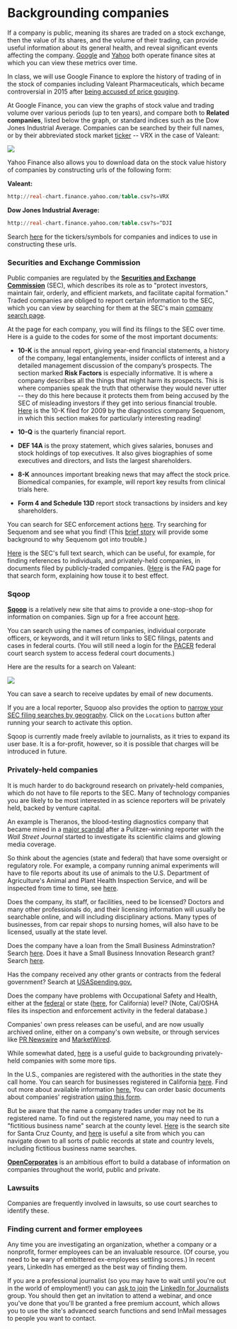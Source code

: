 # Backgrounding companies

If a company is public, meaning its shares are traded on a stock exchange, then the value of its shares, and the volume of their trading, can provide useful information about its general health, and reveal significant events affecting the company. [Google](http://www.google.com/finance) and [Yahoo](http://finance.yahoo.com/) both operate finance sites at which you can view these metrics over time.

In class, we will use Google Finance to explore the history of trading of in the stock of companies including Valeant Pharmaceuticals, which became controversial in 2015 after [being accused of price gouging](http://www.businessinsider.com/why-have-valeant-pharmaceuticals-shares-collapsed-2015-11).

At Google Finance, you can view the graphs of stock value and trading volume over various periods (up to ten years), and compare both to **Related companies**, listed below the graph, or standard indices such as the Dow Jones Industrial Average. Companies can be searched by their full names, or by their abbreviated stock market [ticker](http://en.wikipedia.org/wiki/Ticker_symbol) -- VRX in the case of Valeant:

![](img/companies_1.jpg)


Yahoo Finance also allows you to download data on the stock value history of companies by constructing urls of the following form:

**Valeant:**

```SQL
http://real-chart.finance.yahoo.com/table.csv?s=VRX
```

**Dow Jones Industrial Average:**

```SQL
http://real-chart.finance.yahoo.com/table.csv?s=^DJI
```

Search [here](http://finance.yahoo.com/lookup) for the tickers/symbols for companies and indices to use in constructing these urls.

### Securities and Exchange Commission

Public companies are regulated by the [**Securities and Exchange Commission**](https://www.sec.gov/about/whatwedo.shtml) (SEC), which describes its role as to "protect investors, maintain fair, orderly, and efficient markets, and facilitate capital formation." Traded companies are obliged to report certain information to the SEC, which you can view by searching for them at the SEC's main [company search page](https://www.sec.gov/edgar/searchedgar/companysearch.html).

At the page for each company, you will find its filings to the SEC over time. Here is a guide to the codes for some of the most important documents:

- **10-K** is the annual report, giving  year-end financial statements, a history of the company, legal entanglements, insider conflicts of interest and a detailed management discussion of the company’s prospects. The section marked **Risk Factors** is especially informative. It is where a company describes all the things that might harm its prospects. This is where companies speak the truth that otherwise they would never utter -- they do this here because it protects them from being accused by the SEC of misleading investors if they get into serious financial trouble. [Here](https://www.sec.gov/Archives/edgar/data/1076481/000119312510057418/d10k.htm) is the 10-K filed for 2009 by the diagnostics company Sequenom, in which this section makes for particularly interesting reading!

- **10-Q** is the quarterly financial report.

- **DEF 14A** is the proxy statement, which gives salaries, bonuses and stock holdings of top executives. It also gives biographies of some executives and directors, and lists the largest shareholders.

- **8-K** announces important breaking news that may affect the stock price. Biomedical companies, for example, will report key results from clinical trials here.

- **Form 4 and Schedule 13D** report stock transactions by insiders and key shareholders.

You can search for SEC enforcement actions [here](http://www.sec.gov/litigation.shtml). Try searching for Sequenom and see what you find! (This [brief story](https://www.newscientist.com/blogs/shortsharpscience/2009/09/claims-for-safer-downs-test-cr.html) will provide some background to why Sequenom got into trouble.)

[Here](https://searchwww.sec.gov/EDGARFSClient/jsp/EDGAR_MainAccess.jsp) is the SEC's full text search, which can be useful, for example, for finding references to individuals, and privately-held companies, in documents filed by publicly-traded companies. ([Here](https://www.sec.gov/edgar/searchedgar/edgarfulltextfaq.htm) is the FAQ page for that search form, explaining how touse it to best effect.

### Sqoop


**[Sqoop](https://sqoop.com/)** is a relatively new site that aims to provide a one-stop-shop for information on companies. Sign up for a free account [here](https://sqoop.com/users/sign_up).

You can search using the names of companies, individual corporate officers, or keywords, and it will return links to SEC filings, patents
and cases in federal courts. (You will still need a login for the [PACER](https://www.pacer.gov/) federal court search system to access federal court documents.)

Here are the results for a search on Valeant:

![](img/companies_2.jpg)

You can save a search to receive updates by email of new documents.

If you are a local reporter, Squoop also provides the option to [narrow your SEC filing searches by geography](http://sqoop.com/blog/2016-03-11-geographic-search). Click on the `Locations` button after running your search to activate this option.

Sqoop is currently made freely avilable to journalists, as it tries to expand its user base. It is a for-profit, however, so it is possible that charges will be introduced in future.

### Privately-held companies

It is much harder to do background research on privately-held companies, which do not have to file reports to the SEC. Many of technology companies you are likely to be most interested in as science reporters will be privately held, backed by venture capital.

An example is Theranos, the blood-testing diagnostics company that became mired in a [major scandal](https://www.wired.com/2016/05/everything-need-know-theranos-saga-far/) after a Pulitzer-winning reporter with the *Wall Street Journal* started to investigate its scientific claims and glowing media coverage.

So think about the agencies (state and federal) that have some oversight or regulatory role. For example, a company running animal experiments will have to file reports about its use of animals to the U.S. Department of Agriculture's Animal and Plant Health Inspection Service, and will be inspected from time to time, see [here](https://www.aphis.usda.gov/aphis/ourfocus/animalwelfare/sa_awa/awa-inspection-and-annual-reports).

Does the company, its staff, or facilities, need to be licensed? Doctors and many other professionals do, and their licensing information will usually be searchable online, and will including disciplinary actions. Many types of businesses, from car repair shops to nursing homes, will also have to be licensed, usually at the state level.

Does the company have a loan from the Small Business Adminstration? Search [here](http://web.sba.gov/pro-net/search/dsp_dsbs.cfm). Does it have a Small Business Innovation Research grant? Search [here](https://www.sbir.gov/sbirsearch/award/all).

Has the company received any other grants or contracts from the federal government? Search at [USASpending.gov.](https://www.usaspending.gov/Pages/Default.aspx)

Does the company have problems with Occupational Safety and Health, either at the [federal](https://www.osha.gov/oshstats/index.html) or state ([here](https://www.dir.ca.gov/dosh/), for California) level? (Note, Cal/OSHA files its inspection and enforcement activity in the federal database.)

Companies' own press releases can be useful, and are now usually archived online, either on a company's own website, or through services like [PR Newswire](http://www.prnewswire.com/) and [MarketWired](http://www.marketwired.com/).

While somewhat dated, [here](backgrounding_companies.pdf) is a useful guide to backgrounding privately-held companies with some more tips.

In the U.S., companies are registered with the authorities in the state they call home. You can search for businesses registered in California [here](https://businesssearch.sos.ca.gov/). Find out more about available information [here.](http://www.sos.ca.gov/business-programs/business-entities/information-requests/) You can order basic documents about companies' registration [using this form](http://bpd.cdn.sos.ca.gov/pdf/be-records-requests.pdf).

But be aware that the name a company trades under may not be its registered name. To find out the registered name, you may need to run a "fictitious business name" search at the county level. [Here](http://sccounty01.co.santa-cruz.ca.us/clerkrecorder/Asp/FBNInquiry.asp) is the search site for Santa Cruz County, and [here](http://www.brbpub.com/) is useful a site from which you can navigate down to all sorts of public records at state and country levels, including fictitious business name searches.

[**OpenCorporates**](https://opencorporates.com/) is an ambitious effort to build a database of information on companies throughout the world, public and private.

### Lawsuits

Companies are frequently involved in lawsuits, so use court searches to identify these.


### Finding current and former employees

Any time you are investigating an organization, whether a company or a nonprofit, former employees can be an invaluable resource. (Of course, you need to be wary of embittered ex-employees settling scores.) In recent years, LinkedIn has emerged as the best way of finding them.

If you are a professional journalist (so you may have to wait until you're out in the world of employment!) you can [ask to join](https://www.linkedin.com/groups/3753151/profile) the [LinkedIn for Journalists](https://press.linkedin.com/about-linkedin/linkedin-for-journalists) group. You should then get an invitation to attend a webinar, and once you've done that you'll be granted a free premium account, which allows you to use the site's advanced search functions and send InMail messages to people you want to contact.

